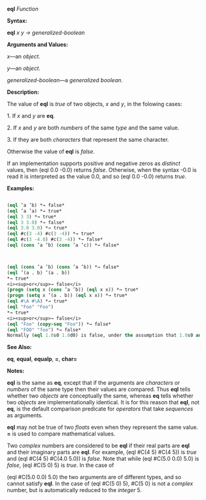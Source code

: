 **eql** *Function* 



**Syntax:** 



**eql** *x y → generalized-boolean* 



**Arguments and Values:** 



*x*—an *object*. 



*y*—an *object*. 



*generalized-boolean*—a *generalized boolean*. 



**Description:** 



The value of **eql** is *true* of two objects, *x* and *y*, in the folowing cases: 



1\. If *x* and *y* are **eq**. 



2\. If *x* and *y* are both *numbers* of the same *type* and the same value. 



3\. If they are both *characters* that represent the same character. 



Otherwise the value of **eql** is *false*. 



If an implementation supports positive and negative zeros as *distinct* values, then (eql 0.0 -0.0) returns *false*. Otherwise, when the syntax -0.0 is read it is interpreted as the value 0.0, and so (eql 0.0 -0.0) returns *true*. 



**Examples:**
```lisp
 
(eql ’a ’b) *→ false* 
(eql ’a ’a) *→ true* 
(eql 3 3) *→ true* 
(eql 3 3.0) *→ false* 
(eql 3.0 3.0) *→ true* 
(eql #c(3 -4) #c(3 -4)) *→ true* 
(eql #c(3 -4.0) #c(3 -4)) *→ false* 
(eql (cons ’a ’b) (cons ’a ’c)) *→ false* 



(eql (cons ’a ’b) (cons ’a ’b)) *→ false* 
(eql ’(a . b) ’(a . b)) 
*→ true* 
<i><sup>or</sup>→ false</i> 
(progn (setq x (cons ’a ’b)) (eql x x)) *→ true* 
(progn (setq x ’(a . b)) (eql x x)) *→ true* 
(eql #\A #\A) *→ true* 
(eql "Foo" "Foo") 
*→ true* 
<i><sup>or</sup>→ false</i> 
(eql "Foo" (copy-seq "Foo")) *→ false* 
(eql "FOO" "foo") *→ false* 
Normally (eql 1.0s0 1.0d0) is false, under the assumption that 1.0s0 and 1.0d0 are of distinct data types. However, implementations that do not provide four distinct floating-point formats are permitted to “collapse” the four formats into some smaller number of them; in such an implementation (eql 1.0s0 1.0d0) might be true. 

```
**See Also:** 



**eq**, **equal**, **equalp**, **=**, **char=** 



**Notes:** 



**eql** is the same as **eq**, except that if the arguments are *characters* or *numbers* of the same type then their values are compared. Thus **eql** tells whether two *objects* are conceptually the same, whereas **eq** tells whether two *objects* are implementationally identical. It is for this reason that **eql**, not **eq**, is the default comparison predicate for *operators* that take *sequences* as arguments. 



**eql** may not be true of two *floats* even when they represent the same value. **=** is used to compare mathematical values. 



Two *complex* numbers are considered to be **eql** if their real parts are **eql** and their imaginary parts are **eql**. For example, (eql #C(4 5) #C(4 5)) is *true* and (eql #C(4 5) #C(4.0 5.0)) is *false*. Note that while (eql #C(5.0 0.0) 5.0) is *false*, (eql #C(5 0) 5) is *true*. In the case of 



(eql #C(5.0 0.0) 5.0) the two arguments are of different types, and so cannot satisfy **eql**. In the case of (eql #C(5 0) 5), #C(5 0) is not a *complex* number, but is automatically reduced to the *integer* 5. 



